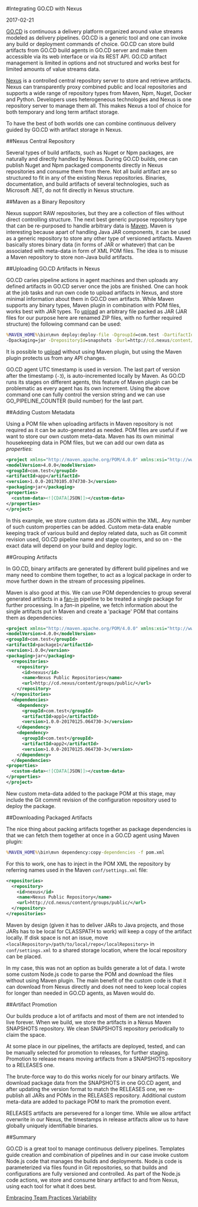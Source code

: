 #Integrating GO.CD with Nexus

2017-02-21

<!--- tags: agile deployment -->

[GO.CD](https://www.gocd.io/) is continuous a delivery platform organized around value streams modeled as delivery pipelines. GO.CD is a generic tool and one can invoke any build or deployment commands of choice. GO.CD can store build artifacts from GO.CD build agents in GO.CD server and make them accessible via its web interface or via its REST API. GO.CD artifact management is limited in options and not structured and works best for limited amounts of value streams data.

[Nexus](http://www.sonatype.org/nexus/) is a controlled central repository server to store and retrieve artifacts. Nexus can transparently proxy combined public and local repositories and supports a wide range of repository types from Maven, Npm, Nuget, Docker and Python. Developers uses heterogeneous technologies and Nexus is one repository server to manage them all. This makes Nexus a tool of choice for both temporary and long term artifact storage.

To have the best of both worlds one can combine continuous delivery guided by GO.CD with artifact storage in Nexus. 

##Nexus Central Repository

Several types of build artifacts, such as Nuget or Npm packages, are naturally and directly handled by Nexus. During GO.CD builds, one can publish Nuget and Npm packaged components directly in Nexus repositories and consume them from there. Not all build artifact are so structured to fit in any of the existing Nexus repositories. Binaries, documentation, and build artifacts of several technologies, such as Microsoft .NET, do not fit directly in Nexus structure. 

##Maven as a Binary Repository

Nexus support RAW repositories, but they are a collection of files without direct controlling structure. The next best generic purpose repository type that can be re-purposed to handle arbitrary data is [Maven](https://maven.apache.org/). Maven is interesting because apart of handling Java JAR components, it can be used as a generic repository to store any other type of versioned artifacts. Maven basically stores binary data (in forms of JAR or whatever) that can be associated with meta-data in form of XML POM files. The idea is to misuse a Maven repository to store non-Java build artifacts.

##Uploading GO.CD Artifacts in Nexus

GO.CD caries pipeline actions in agent machines and then uploads any defined artifacts in GO.CD server once the jobs are finished. One can hook at the job tasks and run own code to upload artifacts in Nexus, and store minimal information about them in GO.CD own artifacts. While Maven supports any binary types, Maven plugin in combination with POM files, works best with JAR types. To [upload](https://support.sonatype.com/hc/en-us/articles/213465818-How-can-I-programatically-upload-an-artifact-into-Nexus-
) an arbitrary file packed as JAR (JAR files for our purpose here are renamed ZIP files, with no further required structure) the following command can be used:

```bat
%MAVEN_HOME%\bin\mvn deploy:deploy-file -DgroupId=com.test -DartifactId=app -Dversion=1.0.0-20170105.074730-3 -DgeneratePom=false
-Dpackaging=jar -DrepositoryId=snapshots -Durl=http://cd.nexus/content/repositories/snapshots -Dfile=app-1.0.zip -DpomFile=pom.xml
```

It is possible to [upload](https://support.sonatype.com/hc/en-us/articles/213465818-How-can-I-programatically-upload-an-artifact-into-Nexus-
) without using Maven plugin, but using the Maven plugin protects us from any API changes. 

GO.CD agent UTC timestamp is used in version. The last part of version after the timestamp (`-3`), is auto-incremented locally by Maven. As GO.CD runs its stages on different agents, this feature of Maven plugin can be problematic as every agent has its own increment. Using the above command one can fully control the version string and we can use GO_PIPELINE_COUNTER (build number) for the last part.

##Adding Custom Metadata

Using a POM file when uploading artifacts in Maven repository is not required as it can be auto-generated as needed. POM files are useful if we want to store our own custom meta-data. Maven has its own minimal housekeeping data in POM files, but we can add our own data as *properties*:

```xml
<project xmlns="http://maven.apache.org/POM/4.0.0" xmlns:xsi="http://www.w3.org/2001/XMLSchema-instance" xsi:schemaLocation="http://maven.apache.org/POM/4.0.0 http://maven.apache.org/xsd/maven-4.0.0.xsd">
<modelVersion>4.0.0</modelVersion>
<groupId>com.test</groupId>
<artifactId>app</artifactId>
<version>1.0.0-20170105.074730-3</version>
<packaging>jar</packaging>
<properties>
  <custom-data><![CDATA[JSON]]></custom-data>
</properties>
</project>
```

In this example, we store custom data as JSON within the XML. Any number of such custom properties can be added. Custom meta-data enable keeping track of  various build and deploy related data, such as Git commit revision used, GO.CD pipeline name and stage counters, and so on - the exact data will depend on your build and deploy logic.

##Grouping Artifacts

In GO.CD, binary artifacts are generated by different build pipelines and we many need to combine them together, to act as a logical package in order to move further down in the stream of processing pipelines. 

Maven is also good at this. We can use POM dependencies to group several generated artifacts in a [fan-in](https://docs.gocd.io/16.9.0/advanced_usage/fan_in.html) pipeline to be treated a single package for further processing. In a *fan-in* pipeline, we fetch information about the single artifacts put in Maven and create a 'package' POM that contains them as dependencies:

```xml
<project xmlns="http://maven.apache.org/POM/4.0.0" xmlns:xsi="http://www.w3.org/2001/XMLSchema-instance" xsi:schemaLocation="http://maven.apache.org/POM/4.0.0 http://maven.apache.org/xsd/maven-4.0.0.xsd">
<modelVersion>4.0.0</modelVersion>
<groupId>com.test</groupId>
<artifactId>package1</artifactId>
<version>1.0.0</version>
<packaging>jar</packaging>
  <repositories>
    <repository>
      <id>nexus</id>
      <name>Nexus Public Repositories</name>
      <url>http://cd.nexus/content/groups/public/</url>
    </repository>
  </repositories>
  <dependencies>
    <dependency>
      <groupId>com.test</groupId>
      <artifactId>app1</artifactId>
      <version>1.0.0-20170125.064730-3</version>
    </dependency>
    <dependency>
      <groupId>com.test</groupId>
      <artifactId>app2</artifactId>
      <version>1.0.0-20170125.064730-3</version>
    </dependency>
  </dependencies>
<properties>
  <custom-data><![CDATA[JSON]]></custom-data>
</properties>
</project>
```

New custom meta-data added to the package POM at this stage, may include the Git commit revision of the configuration repository used to deploy the package.

##Downloading Packaged Artifacts

The nice thing about packing artifacts together as package dependencies is that we can fetch them together at once in a GO.CD agent using Maven plugin:

```bat
%MAVEN_HOME%\bin\mvn dependency:copy-dependencies -f pom.xml
```

For this to work, one has to inject in the POM XML the repository by referring names used in the Maven `conf/settings.xml` file:

```xml
<repositories>
  <repository>
    <id>nexus</id>
    <name>Nexus Public Repository</name>
    <url>http://cd.nexus/content/groups/public/</url>
  </repository>
</repositories>
``` 

Maven by design (given it has to deliver JARs to Java projects, and those JARs has to be local for CLASSPATH to work) will keep a copy of the artifact locally. If disk space is not an issue, move `<localRepository>/path/to/local/repo</localRepository>` in `conf/settings.xml` to a shared storage location, where the local repository can be placed.

In my case, this was not an option as builds generate a lot of data. I wrote some custom Node.js code to parse the POM and download the files without using Maven plugin. The main benefit of the custom code is that it can download from Nexus directly and does not need to keep local copies for longer than needed in GO.CD agents, as Maven would do.

##Artifact Promotion

Our builds produce a lot of artifacts and most of them are not intended to live forever. When we build, we store the artifacts in a Nexus Maven SNAPSHOTS repository. We clean SNAPSHOTS repository periodically to claim the space. 

At some place in our pipelines, the artifacts are deployed, tested, and can be manually selected for promotion to releases, for further staging. Promotion to release means moving artifacts from a SNAPSHOTS repository to a RELEASES one. 

The brute-force way to do this works nicely for our binary artifacts. We download package data from the SNAPSHOTS in one GO.CD agent, and after updating the version format to match the RELEASES one, we re-publish all JARs and POMs in the RELEASES repository. Additional custom meta-data are added to package POM to mark the promotion event.

RELEASES artifacts are persevered for a longer time. While we allow artifact overwrite in our Nexus, the timestamps in release artifacts allow us to have globally uniquely identifiable binaries.

##Summary

GO.CD is a great tool to manage continuous delivery pipelines. Templates guide creation and combination of pipelines and in our case invoke custom Node.js code that manages the builds and deployments. Node.js code is parameterized via files found in Git repositories, so that builds and configurations are fully versioned and controlled. As part of the Node.js code actions, we store and consume binary artifact to and from Nexus, using each tool for what it does best. 

<ins class='nfooter'><a rel='next' id='fnext' href='#blog/2017/2017-01-19-Embracing-Team-Practices-Variability.md'>Embracing Team Practices Variability</a></ins>
